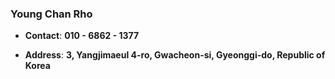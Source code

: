 ### Young Chan Rho

- **Contact**: **010 - 6862 - 1377**

- **Address**: **3, Yangjimaeul 4-ro, Gwacheon-si, Gyeonggi-do, Republic of Korea**

  

